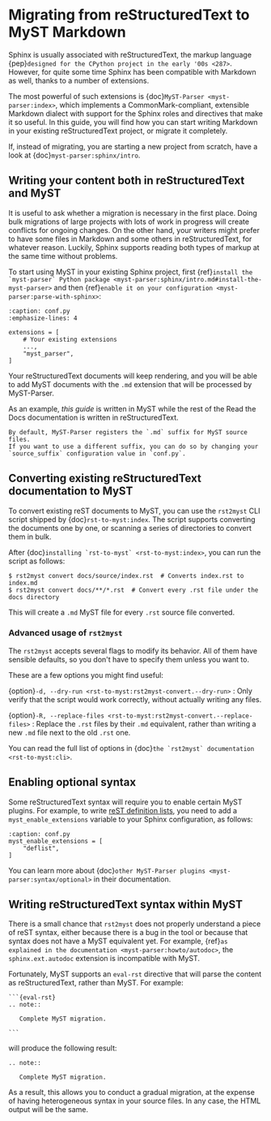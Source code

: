 # Migrating from reStructuredText to MyST Markdown

Sphinx is usually associated with reStructuredText, the markup language
{pep}`designed for the CPython project in the early '00s <287>`.
However, for quite some time Sphinx has been compatible with Markdown as well,
thanks to a number of extensions.

The most powerful of such extensions is {doc}`MyST-Parser <myst-parser:index>`,
which implements a CommonMark-compliant, extensible Markdown dialect
with support for the Sphinx roles and directives that make it so useful.
In this guide, you will find
how you can start writing Markdown in your existing reStructuredText project,
or migrate it completely.

If, instead of migrating, you are starting a new project from scratch,
have a look at {doc}`myst-parser:sphinx/intro`.

## Writing your content both in reStructuredText and MyST

It is useful to ask whether a migration is necessary in the first place.
Doing bulk migrations of large projects with lots of work in progress
will create conflicts for ongoing changes.
On the other hand, your writers might prefer to have some files in Markdown
and some others in reStructuredText, for whatever reason.
Luckily, Sphinx supports reading both types of markup at the same time without problems.

To start using MyST in your existing Sphinx project,
first {ref}``install the `myst-parser` Python package <myst-parser:sphinx/intro.md#install-the-myst-parser>``
and then {ref}`enable it on your configuration <myst-parser:parse-with-sphinx>`:

```{code-block} py
:caption: conf.py
:emphasize-lines: 4

extensions = [
    # Your existing extensions
    ...,
    "myst_parser",
]
```

Your reStructuredText documents will keep rendering,
and you will be able to add MyST documents with the `.md` extension
that will be processed by MyST-Parser.

As an example, _this guide_ is written in MyST
while the rest of the Read the Docs documentation is written in reStructuredText.

```{note}
By default, MyST-Parser registers the `.md` suffix for MyST source files.
If you want to use a different suffix, you can do so by changing your
`source_suffix` configuration value in `conf.py`.
```

## Converting existing reStructuredText documentation to MyST

To convert existing reST documents to MyST, you can use
the `rst2myst` CLI script shipped by {doc}`rst-to-myst:index`.
The script supports converting the documents one by one,
or scanning a series of directories to convert them in bulk.

After {doc}``installing `rst-to-myst` <rst-to-myst:index>``,
you can run the script as follows:

```console
$ rst2myst convert docs/source/index.rst  # Converts index.rst to index.md
$ rst2myst convert docs/**/*.rst  # Convert every .rst file under the docs directory
```

This will create a `.md` MyST file for every `.rst` source file converted.

### Advanced usage of `rst2myst`

The `rst2myst` accepts several flags to modify its behavior.
All of them have sensible defaults, so you don't have to specify them
unless you want to.

These are a few options you might find useful:

{option}``-d, --dry-run <rst-to-myst:rst2myst-convert.--dry-run>``
: Only verify that the script would work correctly,
  without actually writing any files.

{option}``-R, --replace-files <rst-to-myst:rst2myst-convert.--replace-files>``
: Replace the `.rst` files by their `.md` equivalent,
  rather than writing a new `.md` file next to the old `.rst` one.

You can read the full list of options in
{doc}``the `rst2myst` documentation <rst-to-myst:cli>``.

## Enabling optional syntax

Some reStructuredText syntax will require you to enable certain MyST plugins.
For example, to write [reST definition lists], you need to add a
`myst_enable_extensions` variable to your Sphinx configuration, as follows:

```{code-block} py
:caption: conf.py
myst_enable_extensions = [
    "deflist",
]
```

You can learn more about {doc}`other MyST-Parser plugins <myst-parser:syntax/optional>`
in their documentation.

[reST definition lists]: https://docutils.sourceforge.io/docs/user/rst/quickref.html#definition-lists

## Writing reStructuredText syntax within MyST

There is a small chance that `rst2myst` does not properly understand a piece of reST syntax,
either because there is a bug in the tool
or because that syntax does not have a MyST equivalent yet.
For example, {ref}`as explained in the documentation <myst-parser:howto/autodoc>`,
the `sphinx.ext.autodoc` extension is incompatible with MyST.

Fortunately, MyST supports an `eval-rst` directive
that will parse the content as reStructuredText, rather than MyST.
For example:

````
```{eval-rst}
.. note::

   Complete MyST migration.

```
````

will produce the following result:

```{eval-rst}
.. note::

   Complete MyST migration.

```

As a result, this allows you to conduct a gradual migration,
at the expense of having heterogeneous syntax in your source files.
In any case, the HTML output will be the same.
